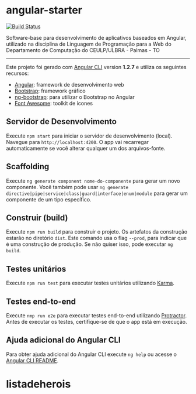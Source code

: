 # angular-starter

[![Build Status](https://travis-ci.org/jacksongomesbr/angular-starter.svg?branch=master)](https://travis-ci.org/jacksongomesbr/angular-starter)

Software-base para desenvolvimento de aplicativos baseados em Angular, utilizado na disciplina de Linguagem de Programação para a Web do Departamento de Computação do CEULP/ULBRA - Palmas - TO

---

Este projeto foi gerado com [Angular CLI](https://github.com/angular/angular-cli) version **1.2.7** e utiliza os seguintes recursos:

* [Angular](https://angular.io/): framework de desenvolvimento web
* [Bootstrap](https://getbootstrap.com/): framework gráfico
* [ng-bootstrap](https://ng-bootstrap.github.io): para utilizar o Bootstrap no Angular
* [Font Awesome](http://fontawesome.io/): toolkit de ícones

## Servidor de Desenvolvimento

Execute `npm start` para iniciar o servidor de desenvolvimento (local). Navegue para `http://localhost:4200`. O app vai recarregar automaticamente se você alterar qualquer um dos arquivos-fonte.

## Scaffolding

Execute `ng generate component nome-do-componente` para gerar um novo componente. Você também pode usar `ng generate directive|pipe|service|class|guard|interface|enum|module` para gerar um componente de um tipo específico.

## Construir (build)

Execute `npm run build` para construir o projeto. Os artefatos da construção estarão no diretório `dist`. Este comando usa o flag `--prod`, para indicar que é uma construção de produção. Se não quiser isso, pode executar `ng build`.

## Testes unitários

Execute `npm run test` para executar testes unitários utilizando [Karma](https://karma-runner.github.io).

## Testes end-to-end

Execute `nmp run e2e` para executar testes end-to-end utilizando [Protractor](http://www.protractortest.org/). Antes de executar os testes, certifique-se de que o app está em execução.

## Ajuda adicional do Angular CLI

Para obter ajuda adicional do Angular CLI execute `ng help` ou acesse o [Angular CLI README](https://github.com/angular/angular-cli/blob/master/README.md).

# listadeherois
